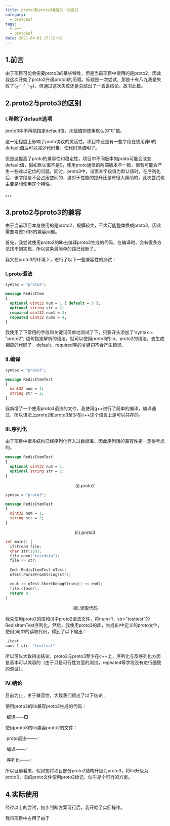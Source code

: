 ```yaml
---
title: proto2和proto3兼容的一次尝试
category:
  - protobuf
tags:
  - c++
  - protobuf
date: 2021-04-01 17:12:42
---
```


## 1.前言

由于项目可能会需要proto3的某些特性，但是当前项目中使用的是proto2，因此我这次开始了proto2升级proto3的历程。标题是一次尝试，那是十有八九我是失败了(╥╯^╰╥)，但通过这次失败还是总结出了一丢丢结论，故书此篇。

## 2.proto2与proto3的区别

### I.移除了default选项

proto3中不再能指定default值，未赋值则使用默认的“0”值。

这一定程度上影响了proto协议的灵活性，项目中还是有一些字段在使用非0的default值后可以减少代码量，使代码简洁明了。

但是这提高了proto的兼容性和稳定性，项目中不同版本的proto可能会改变default值，假如默认值不是0，使用proto通信的两端版本不一致，很有可能会产生一些难以定位的问题。同时，proto3中，设置某字段值为默认值时，在序列化后，该字段是不会占用空间的，这对于性能的提升还是有很大帮助的，此次尝试也主要是想使用这个特性。

。。。

## 3.proto2与proto3的兼容

由于当前项目本身使用的是proto2，规模较大，不太可能整体换成proto3，因此需要考虑2和3的兼容问题。

首先，我尝试使用proto2的lib去编译proto3生成的代码，在编译时，会有很多方法找不到实现，所以这条最简单的路已经断了。

我又在proto3的环境下，进行了以下一些兼容性的测试：

### I.proto语法

```protobuf
syntax = "proto2";

message RedisItem
{
  optional uint32 num = 1 [ default = 0 ];
  optional string str = 2;
  required uint32 num1 = 3;
  repeated uint32 nums = 4;
}
```

我使用了下常用的字段和关键词简单地测试了下，只要开头添加了'syntax = "proto2";'语句指定解析的语法，就可以使用proto3的lib、proto2的语法，去生成相应的代码了，default、required等的关键词不会产生错误。

### II.编译

```protobuf
syntax = "proto3";

message RedisItemTest
{
  uint32 num = 1;
  string str = 2;
}
```

我新增了一个使用proto3语法的文件。我使用g++进行了简单的编译，编译通过，所以语法上proto2和proto3至少在c++这个语言上是可以共存的。

### III.序列化

由于项目中很多结构已经序列化存入过数据库，因此序列话的兼容性是一定得考虑的。

```protobuf
message RedisItemTest
{
  optional uint32 num = 1;
  optional string str = 2;
}
```

<center>
  (i).proto2
</center>

```protobuf
syntax = "proto3";

message RedisItemTest
{
  uint32 num = 1;
  string str = 2;
}
```

<center>(ii).proto3</center>

```c++
int main() {
  ifstream file;
  char str[100];
  file.open("testdata");
  file >> str;
  
  Cmd::RedisItemTest oTest;
  oTest.ParseFromString(str);

  cout << oTest.ShortDebugString() << endl;
  file.close();
  return 0;
}
```

<center>(iii).读取代码</center>

我先使用proto2的库和(i)中proto2语法文件，将num=1，str="testtest"的RedisItemTest序列化。然后，我使用proto3的库，生成(ii)中定义的proto文件，使用(iii)中的读取代码，得到了以下输出：

```bash
./test
num: 1 str: "testtest"
```

所以可以大致得出结论，proto2与proto3至少在c++上，序列化与反序列化方面是基本可以兼容的（由于只是可行性方面的测试，repeated等字段没有进行细致的测试）。

### IV.结论

目前为止，关于兼容性，大致我们得出了以下结论：

使用proto2的lib兼容proto3生成的代码：

​	编译——❎

使用proto3的lib兼容proto2的文件：

​	proto语法——✅

​	编译——✅

​	序列化——✅

所以目前看来，假如想将项目部分proto2结构升级为proto3，将lib升级为proto3，旧的proto文件使用proto2标记，似乎是个可行的方案。

## 4.实际使用

经过以上的尝试，初步判断方案可行后，我开始了实际操作。

我将项目中占用了由于